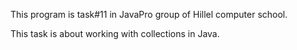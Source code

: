 This program is task#11 in JavaPro group of Hillel computer school.

This task is about working with collections in Java.
